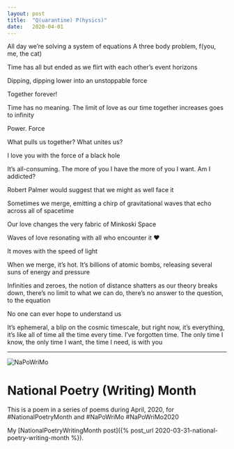 ```yaml
---
layout: post
title:  "Q(uarantine) P(hysics)"
date:   2020-04-01
---
```



All day we’re solving a system of equations
A three body problem, f(you, me, the cat)

Time has all but ended as we flirt with each other’s event horizons

Dipping, dipping lower into an unstoppable force

Together forever!

Time has no meaning. The limit of love as our time together increases goes to infinity

Power. Force

What pulls us together? What unites us?

I love you with the force of a black hole

It’s all-consuming. The more of you I have the more of you I want. Am I addicted?

Robert Palmer would suggest that we might as well face it

Sometimes we merge, emitting a chirp of gravitational waves that echo across all of spacetime

Our love changes the very fabric of Minkoski Space

Waves of love resonating with all who encounter it ❤️

It moves with the speed of light

When we merge, it’s hot. It’s billions of atomic bombs, releasing several suns of energy and pressure

Infinities and zeroes, the notion of distance shatters as our theory breaks down, there’s no limit to what we can do, there’s no answer to the question, to the equation

No one can ever hope to understand us

It’s ephemeral, a blip on the cosmic timescale, but right now, it’s everything, it’s like all of time all the time every time. I’ve forgotten time. The only time I know, the only time I want, the time I need, is with you

---

![NaPoWriMo](http://www.napowrimo.net/wp-content/uploads/2020/03/napo2020button1-1.png)

# National Poetry (Writing) Month

This is a poem in a series of poems during April, 2020, for #NationalPoetryMonth and #NaPoWriMo #NaPoWriMo2020

My [NationalPoetryWritingMonth post]({% post_url 2020-03-31-national-poetry-writing-month %}).
